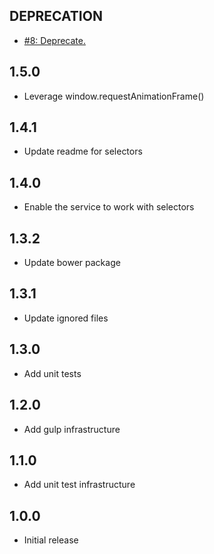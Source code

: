 DEPRECATION
-----

- [#8: Deprecate.](https://github.com/haensl/ngAnimatedScroll/issues/8)

1.5.0
-----

- Leverage window.requestAnimationFrame()

1.4.1
-----

- Update readme for selectors

1.4.0
-----

- Enable the service to work with selectors

1.3.2
-----

- Update bower package

1.3.1
-----

- Update ignored files

1.3.0
-----

- Add unit tests

1.2.0
-----

- Add gulp infrastructure

1.1.0
-----

- Add unit test infrastructure

1.0.0
-----

- Initial release

